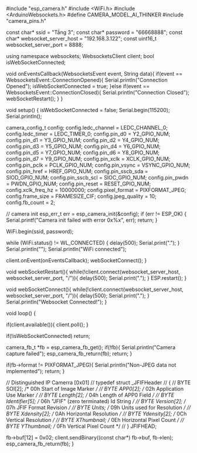 #include "esp_camera.h"
#include <WiFi.h>
#include <ArduinoWebsockets.h>
#define CAMERA_MODEL_AI_THINKER
#include "camera_pins.h"

const char* ssid = "Tầng 3";
const char* password = "66668888";
const char* websocket_server_host = "192.168.3.122";
const uint16_t websocket_server_port = 8888;

using namespace websockets;
WebsocketsClient client;
bool isWebSocketConnected;

void onEventsCallback(WebsocketsEvent event, String data){
  if(event == WebsocketsEvent::ConnectionOpened){
    Serial.println("Connection Opened");
    isWebSocketConnected = true;
  }else if(event == WebsocketsEvent::ConnectionClosed){
    Serial.println("Connection Closed");
    webSocketRestart();
  }
}

void setup() {
  isWebSocketConnected = false;
  Serial.begin(115200);
  Serial.println();

  camera_config_t config;
  config.ledc_channel = LEDC_CHANNEL_0;
  config.ledc_timer = LEDC_TIMER_0;
  config.pin_d0 = Y2_GPIO_NUM;
  config.pin_d1 = Y3_GPIO_NUM;
  config.pin_d2 = Y4_GPIO_NUM;
  config.pin_d3 = Y5_GPIO_NUM;
  config.pin_d4 = Y6_GPIO_NUM;
  config.pin_d5 = Y7_GPIO_NUM;
  config.pin_d6 = Y8_GPIO_NUM;
  config.pin_d7 = Y9_GPIO_NUM;
  config.pin_xclk = XCLK_GPIO_NUM;
  config.pin_pclk = PCLK_GPIO_NUM;
  config.pin_vsync = VSYNC_GPIO_NUM;
  config.pin_href = HREF_GPIO_NUM;
  config.pin_sscb_sda = SIOD_GPIO_NUM;
  config.pin_sscb_scl = SIOC_GPIO_NUM;
  config.pin_pwdn = PWDN_GPIO_NUM;
  config.pin_reset = RESET_GPIO_NUM;
  config.xclk_freq_hz = 10000000;
  config.pixel_format = PIXFORMAT_JPEG;
  config.frame_size = FRAMESIZE_CIF;
  config.jpeg_quality = 10;
  config.fb_count = 2;

  // camera init
  esp_err_t err = esp_camera_init(&config);
  if (err != ESP_OK) {
    Serial.printf("Camera init failed with error 0x%x", err);
    return;
  }

  WiFi.begin(ssid, password);

  while (WiFi.status() != WL_CONNECTED) {
    delay(500);
    Serial.print(".");
  }
  Serial.println("");
  Serial.println("WiFi connected");

  client.onEvent(onEventsCallback);
  webSocketConnect();
}

void webSocketRestart(){
  while(!client.connect(websocket_server_host, websocket_server_port, "/")){
    delay(500);
    Serial.print(".");
  }
  ESP.restart();
}

void webSocketConnect(){
   while(!client.connect(websocket_server_host, websocket_server_port, "/")){
    delay(500);
    Serial.print(".");
  }
  Serial.println("Websocket Connected!");
}

void loop() {

  if(client.available()){
    client.poll();
  }
  
  if(!isWebSocketConnected) return;
  
  camera_fb_t *fb = esp_camera_fb_get();
  if(!fb){
    Serial.println("Camera capture failed");
    esp_camera_fb_return(fb);
    return;
  }

  if(fb->format != PIXFORMAT_JPEG){
    Serial.println("Non-JPEG data not implemented");
    return;
  }
 
//    Distinguished IP Camerra [0x01]
//    typedef struct _JFIFHeader
//    {
//      BYTE SOI[2];          /* 00h  Start of Image Marker     */
//      BYTE APP0[2];         /* 02h  Application Use Marker    */
//      BYTE Length[2];       /* 04h  Length of APP0 Field      */
//      BYTE Identifier[5];   /* 06h  "JFIF" (zero terminated) Id String */
//      BYTE Version[2];      /* 07h  JFIF Format Revision      */
//      BYTE Units;           /* 09h  Units used for Resolution */
//      BYTE Xdensity[2];     /* 0Ah  Horizontal Resolution     */
//      BYTE Ydensity[2];     /* 0Ch  Vertical Resolution       */
//      BYTE XThumbnail;      /* 0Eh  Horizontal Pixel Count    */
//      BYTE YThumbnail;      /* 0Fh  Vertical Pixel Count      */
//    } JFIFHEAD;
  
  fb->buf[12] = 0x02;
  client.sendBinary((const char*) fb->buf, fb->len);
  esp_camera_fb_return(fb);
}
